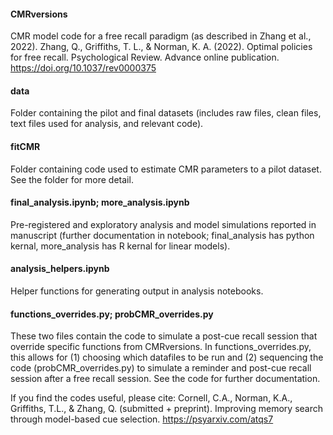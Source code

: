 #### CMRversions
CMR model code for a free recall paradigm (as described in Zhang et al., 2022).
Zhang, Q., Griffiths, T. L., & Norman, K. A. (2022). Optimal policies for free recall. Psychological Review. Advance online publication. https://doi.org/10.1037/rev0000375

#### data
Folder containing the pilot and final datasets (includes raw files, clean files, text files used for analysis, and relevant code).

#### fitCMR
Folder containing code used to estimate CMR parameters to a pilot dataset. See the folder for more detail.

#### final_analysis.ipynb; more_analysis.ipynb
Pre-registered and exploratory analysis and model simulations reported in manuscript (further documentation in notebook; final_analysis has python kernal, more_analysis has R kernal for linear models).

#### analysis_helpers.ipynb
Helper functions for generating output in analysis notebooks.

#### functions_overrides.py; probCMR_overrides.py
These two files contain the code to simulate a post-cue recall session that override specific functions from CMRversions. In functions_overrides.py, this allows for (1) choosing which datafiles to be run and (2) sequencing the code (probCMR_overrides.py) to simulate a reminder and post-cue recall session after a free recall session. See the code for further documentation.



If you find the codes useful, please cite:
Cornell, C.A., Norman, K.A., Griffiths, T.L., & Zhang, Q. (submitted + preprint). Improving memory search through model-based cue selection. https://psyarxiv.com/atqs7